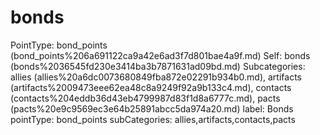 # bonds

PointType: bond_points (bond_points%206a691122ca9a42e6ad3f7d801bae4a9f.md)
Self: bonds (bonds%2036545fd230e3414ba3b7871631ad09bd.md)
Subcategories: allies (allies%20a6dc0073680849fba872e02291b934b0.md), artifacts (artifacts%2009473eee62ea48c8a9249f92a9b133c4.md), contacts (contacts%204eddb36d43eb4799987d83f1d8a6777c.md), pacts (pacts%20e9c9569ec3e64b25891abcc5da974a20.md)
label: Bonds
pointType: bond_points
subCategories: allies,artifacts,contacts,pacts

[](Untitled%20fac0d6d69de846708e8eb102e6266a35.md)